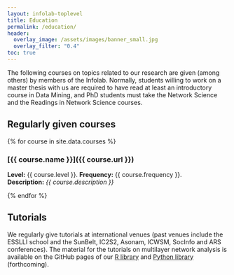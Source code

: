 ```yaml
---
layout: infolab-toplevel
title: Education
permalink: /education/
header:
  overlay_image: /assets/images/banner_small.jpg
  overlay_filter: "0.4"
toc: true
---
```


The following courses on topics related to our research are given (among others) by members of the Infolab. Normally, students willing to work on a master thesis with us are required to have read at least an introductory course in Data Mining, and PhD students must take the Network Science and the Readings in Network Science courses. 

## Regularly given courses

{% for course in site.data.courses %}

### [{{ course.name }}]({{ course.url }})

**Level:** {{ course.level }}. **Frequency:** {{ course.frequency }}.<br/>
**Description:** *{{ course.description }}*<br/>

{% endfor %}


## Tutorials

We regularly give tutorials at international venues (past venues include the ESSLLI school and the SunBelt, IC2S2, Asonam, ICWSM, SocInfo and ARS conferences). The material for the tutorials on multilayer network analysis is available on the GitHub pages of our [R library]() and [Python library]() (forthcoming).
